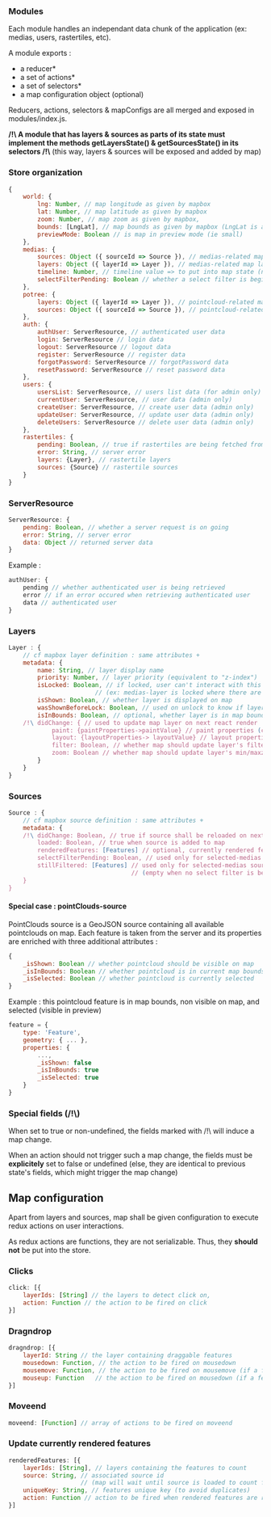 

### Modules
Each module handles an independant data chunk of the application (ex: medias, users, rastertiles, etc).

A module exports :
* a reducer*
* a set of actions*
* a set of selectors*
* a map configuration object (optional)

Reducers, actions, selectors & mapConfigs are all merged and exposed in modules/index.js.

**/!\ A module that has layers & sources as parts of its state must implement the methods getLayersState() & getSourcesState() in its selectors /!\\**
(this way, layers & sources will be exposed and added by map)


### Store organization


```js static
{
	world: {
		lng: Number, // map longitude as given by mapbox
		lat: Number, // map latitude as given by mapbox
		zoom: Number, // map zoom as given by mapbox,
		bounds: [LngLat], // map bounds as given by mapbox (LngLat is a mapbox class)
		previewMode: Boolean // is map in preview mode (ie small)
	},
	medias: {
		sources: Object ({ sourceId => Source }), // medias-related map sources 
		layers: Object ({ layerId => Layer }), // medias-related map layers 
		timeline: Number, // timeline value => to put into map state (not only relative to medias)
		selectFilterPending: Boolean // whether a select filter is begin applied (useful to count medias)
	},
	potree: {
		layers: Object ({ layerId => Layer }), // pointcloud-related map layers ,
		sources: Object ({ sourceId => Source }), // pointcloud-related map sources 
	},
	auth: {
		authUser: ServerResource, // authenticated user data
		login: ServerResource // login data
		logout: ServerResource // logout data
		register: ServerResource // register data
		forgotPassword: ServerResource // forgotPassword data
		resetPassword: ServerResource // reset password data
	},
	users: {
		usersList: ServerResource, // users list data (for admin only)
		currentUser: ServerResource, // user data (admin only)
		createUser: ServerResource, // create user data (admin only)
		updateUser: ServerResource,	// update user data (admin only)
		deleteUsers: ServerResource // delete user data (admin only)
	},
	rastertiles: {
		pending: Boolean, // true if rastertiles are being fetched from server
		error: String, // server error
		layers: {Layer}, // rastertile layers
		sources: {Source} // rastertile sources
	}
}
```

### ServerResource

```js static
ServerResource: {
	pending: Boolean, // whether a server request is on going
	error: String, // server error
	data: Object // returned server data
}
```

Example : 
```js static
authUser: {
	pending // whether authenticated user is being retrieved
	error // if an error occured when retrieving authenticated user
	data // authenticated user
}
```

### Layers

```js static
Layer : {
	// cf mapbox layer definition : same attributes +
	metadata: {
		name: String, // layer display name
		priority: Number, // layer priority (equivalent to "z-index")
		isLocked: Boolean, // if locked, user can't interact with this layer 
						// (ex: medias-layer is locked where there are too much medias)
		isShown: Boolean, // whether layer is displayed on map
		wasShownBeforeLock: Boolean, // used on unlock to know if layer should be displayed again
		isInBounds: Boolean, // optional, whether layer is in map bounds (used for rastertilesets)
	/!\ didChange: { // used to update map layer on next react render
			paint: {paintProperties->paintValue} // paint properties (cf mapbox) that will change on next react render,
			layout: {layoutProperties-> layoutValue} // layout properties (cf mapbox) that will change on next react render,
			filter: Boolean, // whether map should update layer's filter on next react render,
			zoom: Boolean // whether map should update layer's min/maxzoom on next react render
		}
	}
}
```

### Sources

```js static
Source : {
	// cf mapbox source definition : same attributes +
	metadata: {
	/!\ didChange: Boolean, // true if source shall be reloaded on next react render
		loaded: Boolean, // true when source is added to map
		renderedFeatures: [Features] // optional, currently rendered features (used for medias)
		selectFilterPending: Boolean, // used only for selected-medias source, true if a select filter is being applied,
		stillFiltered: [Features] // used only for selected-medias source, features that are still filtered on medias-source
								  // (empty when no select filter is being applied)
	}
}
```

#### Special case : pointClouds-source

PointClouds source is a GeoJSON source containing all available pointclouds on map. Each feature is taken from the server and its properties are enriched with three additional attributes :
```js static
{
	_isShown: Boolean // whether pointcloud should be visible on map
	_isInBounds: Boolean // whether pointcloud is in current map bounds
	_isSelected: Boolean // whether pointcloud is currently selected
}
```

Example : this pointcloud feature is in map bounds, non visible on map, and selected (visible in preview)
```js static
feature = {
	type: 'Feature',
	geometry: { ... },
	properties: {
		...,
		_isShown: false
		_isInBounds: true
		_isSelected: true
	}
}
```


### Special fields (/!\\) 

When set to true or non-undefined, the fields marked with /!\ will induce a map change.

When an action should not trigger such a map change, the fields must be **explicitely** set to false or undefined 
(else, they are identical to previous state's fields, which might trigger the map change)


## Map configuration

Apart from layers and sources, map shall be given configuration to execute redux actions on user interactions.

As redux actions are functions, they are not serializable. Thus, they **should not** be put into the store.

### Clicks

```js static
click: [{
	layerIds: [String] // the layers to detect click on,
	action: Function // the action to be fired on click
}]
```

### Dragndrop

```js static
dragndrop: [{
    layerId: String // the layer containing draggable features
    mousedown: Function, // the action to be fired on mousedown
    mousemove: Function, // the action to be fired on mousemove (if a feature is dragged)
    mouseup: Function 	// the action to be fired on mousedown (if a feature was dragged)
}]
```

### Moveend

```js static
moveend: [Function] // array of actions to be fired on moveend
```

### Update currently rendered features

```js static
renderedFeatures: [{
    layerIds: [String], // layers containing the features to count
    source: String, // associated source id
    				// (map will wait until source is loaded to count features)
    uniqueKey: String, // features unique key (to avoid duplicates)
    action: Function // action to be fired when rendered features are retrieved
}]
```